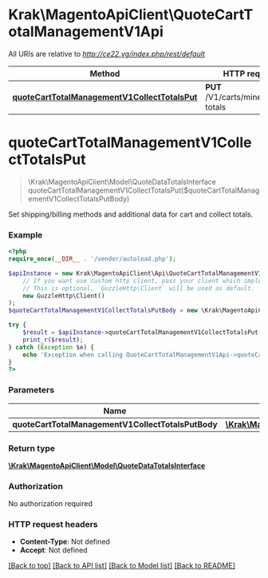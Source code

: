 # Krak\MagentoApiClient\QuoteCartTotalManagementV1Api

All URIs are relative to *http://ce22.vg/index.php/rest/default*

Method | HTTP request | Description
------------- | ------------- | -------------
[**quoteCartTotalManagementV1CollectTotalsPut**](QuoteCartTotalManagementV1Api.md#quoteCartTotalManagementV1CollectTotalsPut) | **PUT** /V1/carts/mine/collect-totals | 


# **quoteCartTotalManagementV1CollectTotalsPut**
> \Krak\MagentoApiClient\Model\QuoteDataTotalsInterface quoteCartTotalManagementV1CollectTotalsPut($quoteCartTotalManagementV1CollectTotalsPutBody)



Set shipping/billing methods and additional data for cart and collect totals.

### Example
```php
<?php
require_once(__DIR__ . '/vendor/autoload.php');

$apiInstance = new Krak\MagentoApiClient\Api\QuoteCartTotalManagementV1Api(
    // If you want use custom http client, pass your client which implements `GuzzleHttp\ClientInterface`.
    // This is optional, `GuzzleHttp\Client` will be used as default.
    new GuzzleHttp\Client()
);
$quoteCartTotalManagementV1CollectTotalsPutBody = new \Krak\MagentoApiClient\Model\QuoteCartTotalManagementV1CollectTotalsPutBody(); // \Krak\MagentoApiClient\Model\QuoteCartTotalManagementV1CollectTotalsPutBody | 

try {
    $result = $apiInstance->quoteCartTotalManagementV1CollectTotalsPut($quoteCartTotalManagementV1CollectTotalsPutBody);
    print_r($result);
} catch (Exception $e) {
    echo 'Exception when calling QuoteCartTotalManagementV1Api->quoteCartTotalManagementV1CollectTotalsPut: ', $e->getMessage(), PHP_EOL;
}
?>
```

### Parameters

Name | Type | Description  | Notes
------------- | ------------- | ------------- | -------------
 **quoteCartTotalManagementV1CollectTotalsPutBody** | [**\Krak\MagentoApiClient\Model\QuoteCartTotalManagementV1CollectTotalsPutBody**](../Model/QuoteCartTotalManagementV1CollectTotalsPutBody.md)|  | [optional]

### Return type

[**\Krak\MagentoApiClient\Model\QuoteDataTotalsInterface**](../Model/QuoteDataTotalsInterface.md)

### Authorization

No authorization required

### HTTP request headers

 - **Content-Type**: Not defined
 - **Accept**: Not defined

[[Back to top]](#) [[Back to API list]](../../README.md#documentation-for-api-endpoints) [[Back to Model list]](../../README.md#documentation-for-models) [[Back to README]](../../README.md)

